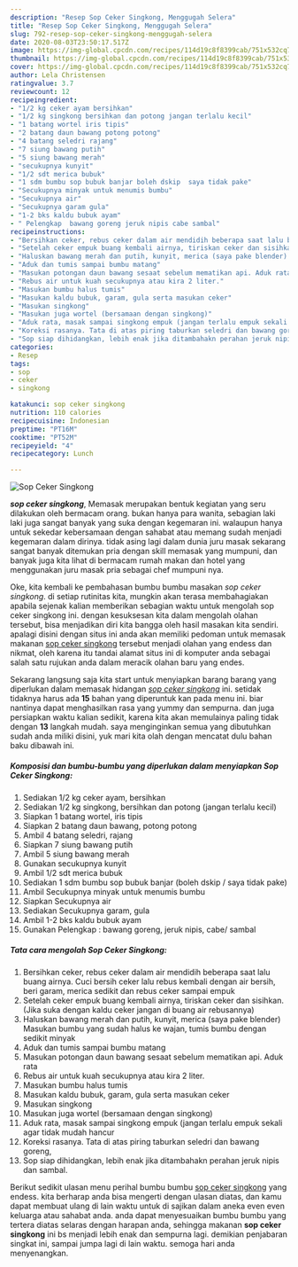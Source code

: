 ```yaml
---
description: "Resep Sop Ceker Singkong, Menggugah Selera"
title: "Resep Sop Ceker Singkong, Menggugah Selera"
slug: 792-resep-sop-ceker-singkong-menggugah-selera
date: 2020-08-03T23:50:17.517Z
image: https://img-global.cpcdn.com/recipes/114d19c8f8399cab/751x532cq70/sop-ceker-singkong-foto-resep-utama.jpg
thumbnail: https://img-global.cpcdn.com/recipes/114d19c8f8399cab/751x532cq70/sop-ceker-singkong-foto-resep-utama.jpg
cover: https://img-global.cpcdn.com/recipes/114d19c8f8399cab/751x532cq70/sop-ceker-singkong-foto-resep-utama.jpg
author: Lela Christensen
ratingvalue: 3.7
reviewcount: 12
recipeingredient:
- "1/2 kg ceker ayam bersihkan"
- "1/2 kg singkong bersihkan dan potong jangan terlalu kecil"
- "1 batang wortel iris tipis"
- "2 batang daun bawang potong potong"
- "4 batang seledri rajang"
- "7 siung bawang putih"
- "5 siung bawang merah"
- "secukupnya kunyit"
- "1/2 sdt merica bubuk"
- "1 sdm bumbu sop bubuk banjar boleh dskip  saya tidak pake"
- "Secukupnya minyak untuk menumis bumbu"
- "Secukupnya air"
- "Secukupnya garam gula"
- "1-2 bks kaldu bubuk ayam"
- " Pelengkap  bawang goreng jeruk nipis cabe sambal"
recipeinstructions:
- "Bersihkan ceker, rebus ceker dalam air mendidih beberapa saat lalu buang airnya. Cuci bersih ceker lalu rebus kembali dengan air bersih, beri garam, merica sedikit dan rebus ceker sampai empuk"
- "Setelah ceker empuk buang kembali airnya, tiriskan ceker dan sisihkan. (Jika suka dengan kaldu ceker jangan di buang air rebusannya)"
- "Haluskan bawang merah dan putih, kunyit, merica (saya pake blender) Masukan bumbu yang sudah halus ke wajan, tumis bumbu dengan sedikit minyak"
- "Aduk dan tumis sampai bumbu matang"
- "Masukan potongan daun bawang sesaat sebelum mematikan api. Aduk rata"
- "Rebus air untuk kuah secukupnya atau kira 2 liter."
- "Masukan bumbu halus tumis"
- "Masukan kaldu bubuk, garam, gula serta masukan ceker"
- "Masukan singkong"
- "Masukan juga wortel (bersamaan dengan singkong)"
- "Aduk rata, masak sampai singkong empuk (jangan terlalu empuk sekali agar tidak mudah hancur"
- "Koreksi rasanya. Tata di atas piring taburkan seledri dan bawang goreng,"
- "Sop siap dihidangkan, lebih enak jika ditambahakn perahan jeruk nipis dan sambal."
categories:
- Resep
tags:
- sop
- ceker
- singkong

katakunci: sop ceker singkong 
nutrition: 110 calories
recipecuisine: Indonesian
preptime: "PT16M"
cooktime: "PT52M"
recipeyield: "4"
recipecategory: Lunch

---
```



![Sop Ceker Singkong](https://img-global.cpcdn.com/recipes/114d19c8f8399cab/751x532cq70/sop-ceker-singkong-foto-resep-utama.jpg)

<b><i>sop ceker singkong</i></b>, Memasak merupakan bentuk kegiatan yang seru dilakukan oleh bermacam orang. bukan hanya para wanita, sebagian laki laki juga sangat banyak yang suka dengan kegemaran ini. walaupun hanya untuk sekedar kebersamaan dengan sahabat atau memang sudah menjadi kegemaran dalam dirinya. tidak asing lagi dalam dunia juru masak sekarang sangat banyak ditemukan pria dengan skill memasak yang mumpuni, dan banyak juga kita lihat di bermacam rumah makan dan hotel yang menggunakan juru masak pria sebagai chef mumpuni nya.



Oke, kita kembali ke pembahasan bumbu bumbu masakan <i>sop ceker singkong</i>. di setiap rutinitas kita, mungkin akan terasa membahagiakan apabila sejenak kalian memberikan sebagian waktu untuk mengolah sop ceker singkong ini. dengan kesuksesan kita dalam mengolah olahan tersebut, bisa menjadikan diri kita bangga oleh hasil masakan kita sendiri. apalagi disini dengan situs ini anda akan memiliki pedoman untuk memasak makanan <u>sop ceker singkong</u> tersebut menjadi olahan yang endess dan nikmat, oleh karena itu tandai alamat situs ini di komputer anda sebagai salah satu rujukan anda dalam meracik olahan baru yang endes.


Sekarang langsung saja kita start untuk menyiapkan barang barang yang diperlukan dalam memasak hidangan <u><i>sop ceker singkong</i></u> ini. setidak tidaknya harus ada <b>15</b> bahan yang diperuntuk kan pada menu ini. biar nantinya dapat menghasilkan rasa yang yummy dan sempurna. dan juga persiapkan waktu kalian sedikit, karena kita akan memulainya paling tidak dengan <b>13</b> langkah mudah. saya menginginkan semua yang dibutuhkan sudah anda miliki disini, yuk mari kita olah dengan mencatat dulu bahan baku dibawah ini.

<!--inarticleads1-->

##### Komposisi dan bumbu-bumbu yang diperlukan dalam menyiapkan Sop Ceker Singkong:

1. Sediakan 1/2 kg ceker ayam, bersihkan
1. Sediakan 1/2 kg singkong, bersihkan dan potong (jangan terlalu kecil)
1. Siapkan 1 batang wortel, iris tipis
1. Siapkan 2 batang daun bawang, potong potong
1. Ambil 4 batang seledri, rajang
1. Siapkan 7 siung bawang putih
1. Ambil 5 siung bawang merah
1. Gunakan secukupnya kunyit
1. Ambil 1/2 sdt merica bubuk
1. Sediakan 1 sdm bumbu sop bubuk banjar (boleh dskip / saya tidak pake)
1. Ambil Secukupnya minyak untuk menumis bumbu
1. Siapkan Secukupnya air
1. Sediakan Secukupnya garam, gula
1. Ambil 1-2 bks kaldu bubuk ayam
1. Gunakan  Pelengkap : bawang goreng, jeruk nipis, cabe/ sambal




<!--inarticleads2-->

##### Tata cara mengolah Sop Ceker Singkong:

1. Bersihkan ceker, rebus ceker dalam air mendidih beberapa saat lalu buang airnya. Cuci bersih ceker lalu rebus kembali dengan air bersih, beri garam, merica sedikit dan rebus ceker sampai empuk
1. Setelah ceker empuk buang kembali airnya, tiriskan ceker dan sisihkan. (Jika suka dengan kaldu ceker jangan di buang air rebusannya)
1. Haluskan bawang merah dan putih, kunyit, merica (saya pake blender) Masukan bumbu yang sudah halus ke wajan, tumis bumbu dengan sedikit minyak
1. Aduk dan tumis sampai bumbu matang
1. Masukan potongan daun bawang sesaat sebelum mematikan api. Aduk rata
1. Rebus air untuk kuah secukupnya atau kira 2 liter.
1. Masukan bumbu halus tumis
1. Masukan kaldu bubuk, garam, gula serta masukan ceker
1. Masukan singkong
1. Masukan juga wortel (bersamaan dengan singkong)
1. Aduk rata, masak sampai singkong empuk (jangan terlalu empuk sekali agar tidak mudah hancur
1. Koreksi rasanya. Tata di atas piring taburkan seledri dan bawang goreng,
1. Sop siap dihidangkan, lebih enak jika ditambahakn perahan jeruk nipis dan sambal.




Berikut sedikit ulasan menu perihal bumbu bumbu <u>sop ceker singkong</u> yang endess. kita berharap anda bisa mengerti dengan ulasan diatas, dan kamu dapat membuat ulang di lain waktu untuk di sajikan dalam aneka even even keluarga atau sahabat anda. anda dapat menyesuaikan bumbu bumbu yang tertera diatas selaras dengan harapan anda, sehingga makanan <b>sop ceker singkong</b> ini bs menjadi lebih enak dan sempurna lagi. demikian penjabaran singkat ini, sampai jumpa lagi di lain waktu. semoga hari anda menyenangkan.
